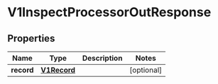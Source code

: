 
# V1InspectProcessorOutResponse

## Properties
Name | Type | Description | Notes
------------ | ------------- | ------------- | -------------
**record** | [**V1Record**](V1Record.md) |  |  [optional]



